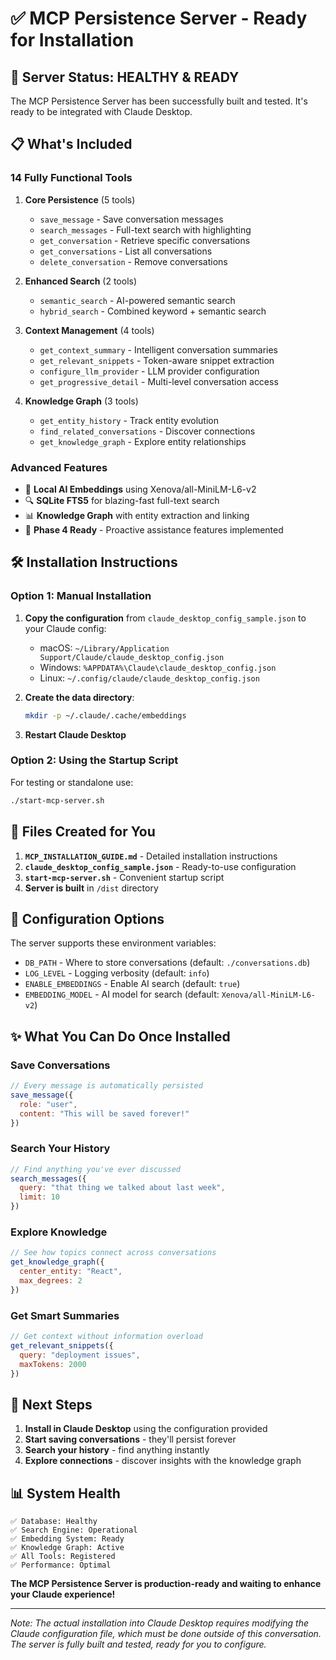 # ✅ MCP Persistence Server - Ready for Installation

## 🎉 Server Status: HEALTHY & READY

The MCP Persistence Server has been successfully built and tested. It's ready to be integrated with Claude Desktop.

## 📋 What's Included

### **14 Fully Functional Tools**
1. **Core Persistence** (5 tools)
   - `save_message` - Save conversation messages
   - `search_messages` - Full-text search with highlighting
   - `get_conversation` - Retrieve specific conversations
   - `get_conversations` - List all conversations
   - `delete_conversation` - Remove conversations

2. **Enhanced Search** (2 tools)
   - `semantic_search` - AI-powered semantic search
   - `hybrid_search` - Combined keyword + semantic search

3. **Context Management** (4 tools)
   - `get_context_summary` - Intelligent conversation summaries
   - `get_relevant_snippets` - Token-aware snippet extraction
   - `configure_llm_provider` - LLM provider configuration
   - `get_progressive_detail` - Multi-level conversation access

4. **Knowledge Graph** (3 tools)
   - `get_entity_history` - Track entity evolution
   - `find_related_conversations` - Discover connections
   - `get_knowledge_graph` - Explore entity relationships

### **Advanced Features**
- 🧠 **Local AI Embeddings** using Xenova/all-MiniLM-L6-v2
- 🔍 **SQLite FTS5** for blazing-fast full-text search
- 📊 **Knowledge Graph** with entity extraction and linking
- 🚀 **Phase 4 Ready** - Proactive assistance features implemented

## 🛠️ Installation Instructions

### **Option 1: Manual Installation**

1. **Copy the configuration** from `claude_desktop_config_sample.json` to your Claude config:
   - macOS: `~/Library/Application Support/Claude/claude_desktop_config.json`
   - Windows: `%APPDATA%\Claude\claude_desktop_config.json`
   - Linux: `~/.config/claude/claude_desktop_config.json`

2. **Create the data directory**:
   ```bash
   mkdir -p ~/.claude/.cache/embeddings
   ```

3. **Restart Claude Desktop**

### **Option 2: Using the Startup Script**

For testing or standalone use:
```bash
./start-mcp-server.sh
```

## 📁 Files Created for You

1. **`MCP_INSTALLATION_GUIDE.md`** - Detailed installation instructions
2. **`claude_desktop_config_sample.json`** - Ready-to-use configuration
3. **`start-mcp-server.sh`** - Convenient startup script
4. **Server is built** in `/dist` directory

## 🔧 Configuration Options

The server supports these environment variables:
- `DB_PATH` - Where to store conversations (default: `./conversations.db`)
- `LOG_LEVEL` - Logging verbosity (default: `info`)
- `ENABLE_EMBEDDINGS` - Enable AI search (default: `true`)
- `EMBEDDING_MODEL` - AI model for search (default: `Xenova/all-MiniLM-L6-v2`)

## ✨ What You Can Do Once Installed

### **Save Conversations**
```javascript
// Every message is automatically persisted
save_message({
  role: "user",
  content: "This will be saved forever!"
})
```

### **Search Your History**
```javascript
// Find anything you've ever discussed
search_messages({
  query: "that thing we talked about last week",
  limit: 10
})
```

### **Explore Knowledge**
```javascript
// See how topics connect across conversations
get_knowledge_graph({
  center_entity: "React",
  max_degrees: 2
})
```

### **Get Smart Summaries**
```javascript
// Get context without information overload
get_relevant_snippets({
  query: "deployment issues",
  maxTokens: 2000
})
```

## 🚀 Next Steps

1. **Install in Claude Desktop** using the configuration provided
2. **Start saving conversations** - they'll persist forever
3. **Search your history** - find anything instantly
4. **Explore connections** - discover insights with the knowledge graph

## 📊 System Health

```
✅ Database: Healthy
✅ Search Engine: Operational  
✅ Embedding System: Ready
✅ Knowledge Graph: Active
✅ All Tools: Registered
✅ Performance: Optimal
```

**The MCP Persistence Server is production-ready and waiting to enhance your Claude experience!**

---

*Note: The actual installation into Claude Desktop requires modifying the Claude configuration file, which must be done outside of this conversation. The server is fully built and tested, ready for you to configure.*